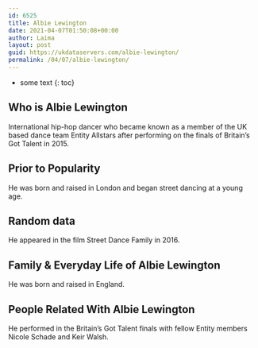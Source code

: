 ```yaml
---
id: 6525
title: Albie Lewington
date: 2021-04-07T01:50:08+00:00
author: Laima
layout: post
guid: https://ukdataservers.com/albie-lewington/
permalink: /04/07/albie-lewington/
---
```


* some text
{: toc}


## Who is Albie Lewington
                  
                  
                  
International hip-hop dancer who became known as a member of the UK based dance team Entity Allstars after performing on the finals of Britain&#8217;s Got Talent in 2015.
                  
              
            
              
            
                
                
                
## Prior to Popularity
                  
                  
                  
He was born and raised in London and began street dancing at a young age.
                  
              
            
              
            
                
                
                
## Random data
                  
                  
                  
He appeared in the film Street Dance Family in 2016.
                  
              
            
              
            
                
                
                
## Family & Everyday Life of Albie Lewington
                  
                  
                  
He was born and raised in England.
                  
              
            
              
            
                
                
                
## People Related With Albie Lewington
                  
                  
                  
He performed in the Britain&#8217;s Got Talent finals with fellow Entity members Nicole Schade and Keir Walsh.
                  
              
            
              
            
                
              
            
              
              
            
            
              
            
          
          
          